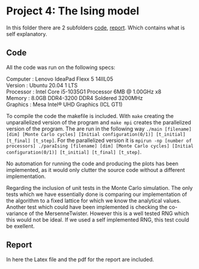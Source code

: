 # Project 4: The Ising model
In this folder there are 2 subfolders [code](https://github.com/SigurdSundberg/FYS3150/tree/master/project4/code), [report](https://github.com/SigurdSundberg/FYS3150/tree/master/project4/report).
Which contains what is self explanatory.
## Code
All the code was run on the following specs:

Computer  : Lenovo IdeaPad Flexx 5 14IIL05<br />
Version   : Ubuntu 20.04 1 LTS <br />
Processor : Intel Core i5-1035G1 Processor 6MB @ 1.00GHz x8 <br />
Memory    : 8.0GB DDR4-3200 DDR4 Soldered 3200MHz <br />
Graphics  : Mesa Intel® UHD Graphics (ICL GT1) <br />

To compile the code the makefile is included. With `make` creating the unparallelized version of the program and `make mpi` creates the parallelized version of the program. 
The are run in the following way 
`./main [filename] [dim] [Monte Carlo cycles] [Initial configuration(0/1)] [t_initial] [t_final] [t_step]`.
For the parallelized version it is
`mpirun -np [number of processors] ./paraIsing [filename] [dim] [Monte Carlo cycles] [Initial configuration(0/1)] [t_initial] [t_final] [t_step]`.

No automation for running the code and producing the plots has been implemented, as it would only clutter the source code without a different implementation.

Regarding the inclusion of unit tests in the Monte Carlo simulation. The only tests which we have essentially done is comparing our implementation of the algorithm to a fixed lattice for which we know the analytical values. Another test which could have been implemented is checking the co-variance of the MersenneTwister. However this is a well tested RNG which this would not be ideal. If we used a self implemented RNG, this test could be exellent. 

## Report
In here the Latex file and the pdf for the report are included.
